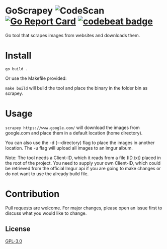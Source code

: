 # GoScrapey ![CodeScan](https://github.com/brizinger/GoScrapey/workflows/Go/badge.svg?event=push) [![Go Report Card](https://goreportcard.com/badge/github.com/brizinger/GoScrapey)](https://goreportcard.com/report/github.com/brizinger/GoScrapey) [![codebeat badge](https://codebeat.co/badges/49f2e42d-e78a-4fee-939e-ecf13feb2b7b)](https://codebeat.co/projects/github-com-brizinger-goscrapey-master)

Go tool that scrapes images from websites and downloads them.

# Install

`go build .`

Or use the Makefile provided:

`make build` will build the tool and place the binary in the folder bin as scrapey.

# Usage

`scrapey https://www.google.com/` will download the images from google.com and place them in a default location (home directory).

You can also use the -d (--directory) flag to place the images in another location. The -u flag will upload all images to an imgur album.

Note: The tool needs a Client-ID, which it reads from a file (ID.txt) placed in the root of the project. You need to supply your own Client-ID, which could be retrieved from the official Imgur api if you are going to make changes or do not want to use the already build file.

# Contribution

Pull requests are welcome. For major changes, please open an issue first to discuss what you would like to change.

## License

[GPL-3.0](https://choosealicense.com/licenses/gpl-3.0/)
